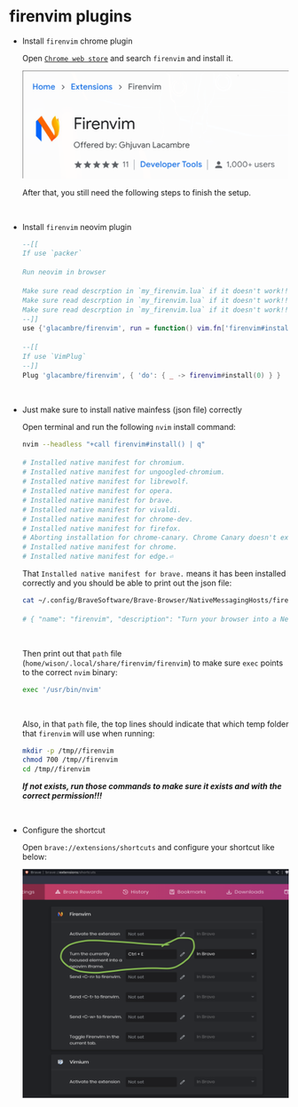# firenvim plugins

- Install `firenvim` chrome plugin

    Open [`Chrome web store`](https://chrome.google.com/webstore) and search `firenvim`
    and install it.

    ![chrome-install-firenvim-pluging.png](./images/chrome-install-firenvim-pluging.png)

    After that, you still need the following steps to finish the setup.

    </br>


- Install `firenvim` neovim plugin

    ```lua
    --[[
    If use `packer`

    Run neovim in browser

    Make sure read descrption in `my_firenvim.lua` if it doesn't work!!!
    Make sure read descrption in `my_firenvim.lua` if it doesn't work!!!
    Make sure read descrption in `my_firenvim.lua` if it doesn't work!!!
    --]]
    use {'glacambre/firenvim', run = function() vim.fn['firenvim#install'](0) end }

    --[[
    If use `VimPlug`
    --]]
    Plug 'glacambre/firenvim', { 'do': { _ -> firenvim#install(0) } }
    ```

    </br>

- Just make sure to install native mainfess (json file) correctly

    Open terminal and run the following `nvim` install command:

    ```bash
    nvim --headless "+call firenvim#install() | q"

    # Installed native manifest for chromium.
    # Installed native manifest for ungoogled-chromium.
    # Installed native manifest for librewolf.
    # Installed native manifest for opera.
    # Installed native manifest for brave.
    # Installed native manifest for vivaldi.
    # Installed native manifest for chrome-dev.
    # Installed native manifest for firefox.
    # Aborting installation for chrome-canary. Chrome Canary doesn't exist on Linux
    # Installed native manifest for chrome.
    # Installed native manifest for edge.⏎
    ```

    That `Installed native manifest for brave.` means it has been
	installed correctly and you should be able to print out the json file:

	```bash
	cat ~/.config/BraveSoftware/Brave-Browser/NativeMessagingHosts/firenvim.json

	# { "name": "firenvim", "description": "Turn your browser into a Neovim GUI.", "path": "/home/wison/.local/share/firenvim/firenvim", "type": "stdio", "allowed_origins": [ "chrome-extension://egpjdkipkomnmjhjmdamaniclmdlobbo/" ]}
	```

	</br>

    Then print out that  `path` file (`home/wison/.local/share/firenvim/firenvim`)
    to make sure `exec` points to the correct `nvim` binary:

    ```bash
    exec '/usr/bin/nvim'
    ```

    </br>

    Also, in that `path` file, the top lines should indicate that which temp
    folder that `firenvim` will use when running:

    ```bash
    mkdir -p /tmp//firenvim
    chmod 700 /tmp//firenvim
    cd /tmp//firenvim
    ```

    _**If not exists, run those commands to make sure it exists and with the correct
    permission!!!**_

    </br>


- Configure the shortcut

    Open `brave://extensions/shortcuts` and configure your shortcut like below:

    ![shortcut](./images/firenvim-shortcut.png)

    </br>

